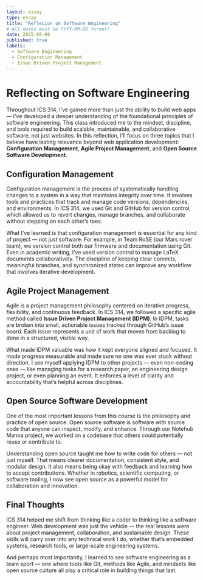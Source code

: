 ```yaml
---
layout: essay
type: essay
title: "Reflecion on Software Wngineering"
# All dates must be YYYY-MM-DD format!
date: 2025-05-08
published: true
labels:
  - Software Engineering
  - Configuration Management
  - Issue Driven Project Management
---
```



# Reflecting on Software Engineering

Throughout ICS 314, I’ve gained more than just the ability to build web apps — I’ve developed a deeper understanding of the foundational principles of software engineering. This class introduced me to the mindset, discipline, and tools required to build scalable, maintainable, and collaborative software, not just websites. In this reflection, I’ll focus on three topics that I believe have lasting relevance beyond web application development: **Configuration Management**, **Agile Project Management**, and **Open Source Software Development**.

## Configuration Management

Configuration management is the process of systematically handling changes to a system in a way that maintains integrity over time. It involves tools and practices that track and manage code versions, dependencies, and environments. In ICS 314, we used Git and GitHub for version control, which allowed us to revert changes, manage branches, and collaborate without stepping on each other’s toes.

What I’ve learned is that configuration management is essential for any kind of project — not just software. For example, in Team RoSE (our Mars rover team), we version control both our firmware and documentation using Git. Even in academic writing, I’ve used version control to manage LaTeX documents collaboratively. The discipline of keeping clear commits, meaningful branches, and synchronized states can improve any workflow that involves iterative development.

## Agile Project Management

Agile is a project management philosophy centered on iterative progress, flexibility, and continuous feedback. In ICS 314, we followed a specific agile method called **Issue Driven Project Management (IDPM)**. In IDPM, tasks are broken into small, actionable issues tracked through GitHub’s issue board. Each issue represents a unit of work that moves from backlog to done in a structured, visible way.

What made IDPM valuable was how it kept everyone aligned and focused. It made progress measurable and made sure no one was ever stuck without direction. I see myself applying IDPM to other projects — even non-coding ones — like managing tasks for a research paper, an engineering design project, or even planning an event. It enforces a level of clarity and accountability that’s helpful across disciplines.

## Open Source Software Development

One of the most important lessons from this course is the philosophy and practice of open source. Open source software is software with source code that anyone can inspect, modify, and enhance. Through our Notehub Manoa project, we worked on a codebase that others could potentially reuse or contribute to.

Understanding open source taught me how to write code for others — not just myself. That means clearer documentation, consistent style, and modular design. It also means being okay with feedback and learning how to accept contributions. Whether in robotics, scientific computing, or software tooling, I now see open source as a powerful model for collaboration and innovation.

## Final Thoughts

ICS 314 helped me shift from thinking like a coder to thinking like a software engineer. Web development was just the vehicle — the real lessons were about project management, collaboration, and sustainable design. These skills will carry over into any technical work I do, whether that’s embedded systems, research tools, or large-scale engineering systems.

And perhaps most importantly, I learned to see software engineering as a team sport — one where tools like Git, methods like Agile, and mindsets like open source culture all play a critical role in building things that last.
